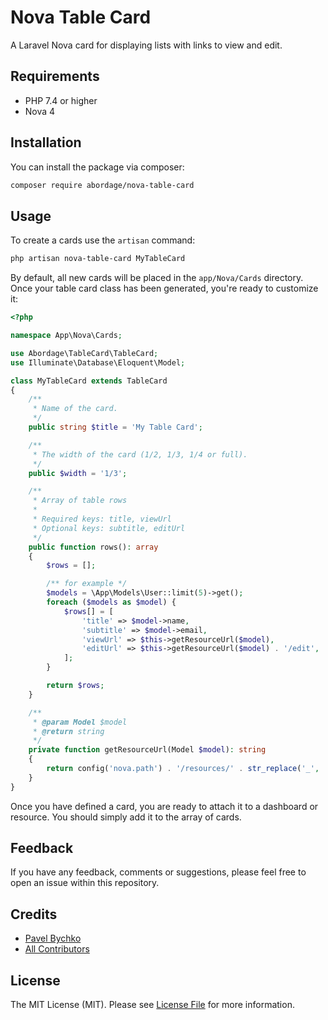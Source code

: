 # Nova Table Card

A Laravel Nova card for displaying lists with links to view and edit.

[//]: # (<p style="text-align: center;" align="center">)

[//]: # (<img alt="Laravel Nova Table Card" src="https://github.com/abordage/nova-table-card/blob/master/docs/images/abordage-nova-table-card.png?raw=true">)

[//]: # (</p>)

[//]: # ()
[//]: # ()
[//]: # (<p style="text-align: center;" align="center">)

[//]: # ()
[//]: # (<a href="https://packagist.org/packages/abordage/nova-table-card" title="Packagist version">)

[//]: # (    <img alt="Packagist Version" src="https://img.shields.io/packagist/v/abordage/nova-table-card">)

[//]: # (</a>)

[//]: # ()
[//]: # (<a href="https://github.com/abordage/nova-table-card/actions/workflows/php-cs-fixer.yml" title="GitHub Code Style Status">)

[//]: # (    <img alt="GitHub Code Style Status" src="https://img.shields.io/github/workflow/status/abordage/nova-table-card/PHP%20CS%20Fixer?label=code%20style">)

[//]: # (</a>)

[//]: # ()
[//]: # (<a href="https://nova.laravel.com/docs/4.0/" title="Laravel Nova Version">)

[//]: # (    <img alt="Laravel Nova Version" src="https://img.shields.io/badge/laravel%20nova-4.0-1DA5E7">)

[//]: # (</a>)

[//]: # ()
[//]: # (<a href="https://www.php.net/" title="PHP version">)

[//]: # (    <img alt="PHP Version Support" src="https://img.shields.io/packagist/php-v/abordage/nova-table-card">)

[//]: # (</a>)

[//]: # ()
[//]: # (<a href="https://github.com/abordage/nova-table-card/blob/master/LICENSE.md" title="License">)

[//]: # (    <img alt="License" src="https://img.shields.io/github/license/abordage/nova-table-card">)

[//]: # (</a>)

[//]: # ()
[//]: # ()
[//]: # (</p>)

## Requirements
- PHP 7.4 or higher
- Nova 4

## Installation

You can install the package via composer:

```bash
composer require abordage/nova-table-card
```

## Usage

To create a cards use the `artisan` command:

```bash
php artisan nova-table-card MyTableCard
```
By default, all new cards will be placed in the `app/Nova/Cards` directory. 
Once your table card class has been generated, you're ready to customize it:

```php
<?php

namespace App\Nova\Cards;

use Abordage\TableCard\TableCard;
use Illuminate\Database\Eloquent\Model;

class MyTableCard extends TableCard
{
    /**
     * Name of the card.
     */
    public string $title = 'My Table Card';

    /**
     * The width of the card (1/2, 1/3, 1/4 or full).
     */
    public $width = '1/3';

    /**
     * Array of table rows
     *
     * Required keys: title, viewUrl
     * Optional keys: subtitle, editUrl
     */
    public function rows(): array
    {
        $rows = [];

        /** for example */
        $models = \App\Models\User::limit(5)->get();
        foreach ($models as $model) {
            $rows[] = [
                'title' => $model->name,
                'subtitle' => $model->email,
                'viewUrl' => $this->getResourceUrl($model),
                'editUrl' => $this->getResourceUrl($model) . '/edit',
            ];
        }

        return $rows;
    }

    /**
     * @param Model $model
     * @return string
     */
    private function getResourceUrl(Model $model): string
    {
        return config('nova.path') . '/resources/' . str_replace('_', '-', $model->getTable()) . '/' . $model->getKey();
    }
}
```

Once you have defined a card, you are ready to attach it to a dashboard or resource. You should simply add it to the array of cards.

## Feedback
If you have any feedback, comments or suggestions, please feel free to open an issue within this repository.

## Credits

- [Pavel Bychko](https://github.com/abordage)
- [All Contributors](../../contributors)

## License

The MIT License (MIT). Please see [License File](LICENSE.md) for more information.
